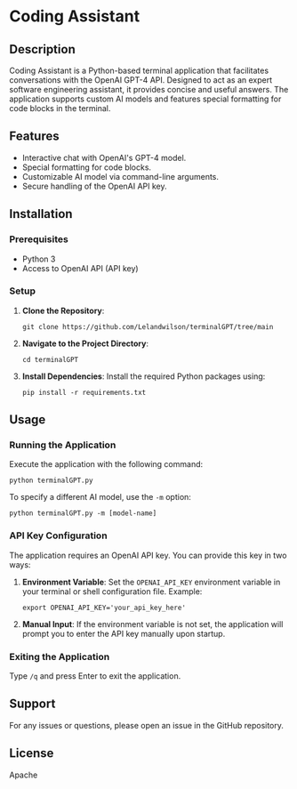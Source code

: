 
# Coding Assistant

## Description

Coding Assistant is a Python-based terminal application that facilitates conversations with the OpenAI GPT-4 API. Designed to act as an expert software engineering assistant, it provides concise and useful answers. The application supports custom AI models and features special formatting for code blocks in the terminal.

## Features

- Interactive chat with OpenAI's GPT-4 model.
- Special formatting for code blocks.
- Customizable AI model via command-line arguments.
- Secure handling of the OpenAI API key.

## Installation

### Prerequisites

- Python 3
- Access to OpenAI API (API key)

### Setup

1. **Clone the Repository**:
   ```
   git clone https://github.com/Lelandwilson/terminalGPT/tree/main
   ```
   
2. **Navigate to the Project Directory**:
   ```
   cd terminalGPT
   ```
   
3. **Install Dependencies**:
   Install the required Python packages using:
   ```
   pip install -r requirements.txt
   ```

## Usage

### Running the Application

Execute the application with the following command:
```
python terminalGPT.py
```
To specify a different AI model, use the `-m` option:
```
python terminalGPT.py -m [model-name]
```

### API Key Configuration

The application requires an OpenAI API key. You can provide this key in two ways:

1. **Environment Variable**:
   Set the `OPENAI_API_KEY` environment variable in your terminal or shell configuration file. Example:
   ```
   export OPENAI_API_KEY='your_api_key_here'
   ```

2. **Manual Input**:
   If the environment variable is not set, the application will prompt you to enter the API key manually upon startup.

### Exiting the Application

Type `/q` and press Enter to exit the application.

## Support

For any issues or questions, please open an issue in the GitHub repository.

## License

Apache
